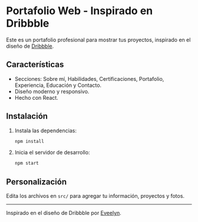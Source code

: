 # Portafolio Web - Inspirado en Dribbble

Este es un portafolio profesional para mostrar tus proyectos, inspirado en el diseño de [Dribbble](https://dribbble.com/shots/16167163-Portfolio-Website-Design).

## Características
- Secciones: Sobre mí, Habilidades, Certificaciones, Portafolio, Experiencia, Educación y Contacto.
- Diseño moderno y responsivo.
- Hecho con React.

## Instalación

1. Instala las dependencias:
   ```bash
   npm install
   ```
2. Inicia el servidor de desarrollo:
   ```bash
   npm start
   ```

## Personalización
Edita los archivos en `src/` para agregar tu información, proyectos y fotos.

---

Inspirado en el diseño de Dribbble por [Eveelyn](https://dribbble.com/shots/16167163-Portfolio-Website-Design).
